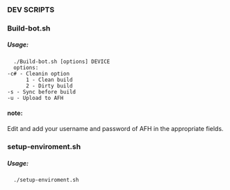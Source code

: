 ### DEV SCRIPTS

### Build-bot.sh
##### Usage:
      ./Build-bot.sh [options] DEVICE
      options:
    -c# - Cleanin option
          1 - Clean build
          2 - Dirty build
    -s - Sync before build
    -u - Upload to AFH
#### note:
Edit and add your username and password of AFH in the appropriate fields.


### setup-enviroment.sh
##### Usage:
      ./setup-enviroment.sh
